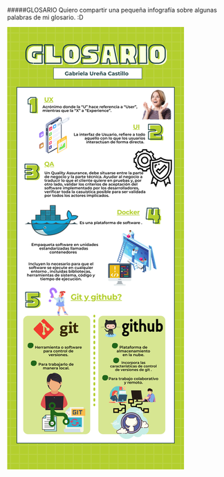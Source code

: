 #####GLOSARIO
Quiero compartir una pequeña infografía sobre algunas palabras de mi glosario.
:D 

![hack](img/Glosario.png)
